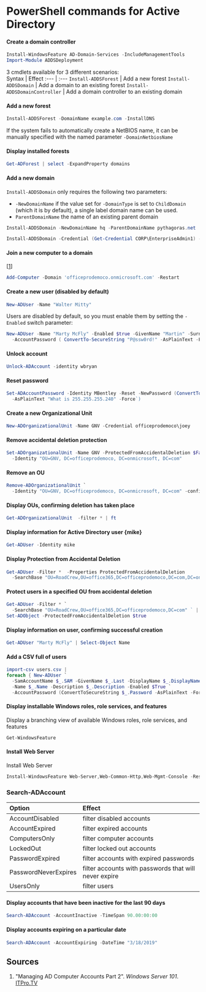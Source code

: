 # PowerShell commands for Active Directory
#### Create a domain controller
```powershell
Install-WindowsFeature AD-Domain-Services -IncludeManagementTools
Import-Module ADDSDeployment
```
3 cmdlets available for 3 different scenarios:\
Syntax                          | Effect
:---                            | :---
`Install-ADDSForest`            | Add a new forest
`Install-ADDSDomain`            | Add a domain to an existing forest
`Install-ADDSDomainController`  | Add a domain controller to an existing domain
#### Add a new forest
```powershell
Install-ADDSForest -DomainName example.com -InstallDNS
```
If the system fails to automatically create a NetBIOS name, it can be manually specified with the named parameter `-DomainNetbiosName`
#### Display installed forests
```powershell
Get-ADForest | select -ExpandProperty domains
```
#### Add a new domain
`Install-ADDSDomain` only requires the following two parameters:
  - `-NewDomainName` if the value set for `-DomainType` is set to `ChildDomain` (which it is by default), a single label domain name can be used.
  - `ParentDomainName` the name of an existing parent domain
```powershell
Install-ADDSDomain -NewDomainName hq -ParentDomainName pythagoras.net
```
```powershell
Install-ADDSDomain -Credential (Get-Credential CORP\EnterpriseAdmin1) -NewDomainName child -ParentDomainName corp.contoso.com -InstallDNS -CreateDNSDelegation -DomainMode Win2003 -ReplicationSourceDC DC1.corp.contoso.com -SiteName Houston -DatabasePath "D:\NTDS" -SYSVOLPath "D:\SYSVOL" -LogPath "E:\Logs" -NoRebootOnCompletion
```
#### Join a new computer to a domain
[[1](#sources)]
```powershell
Add-Computer -Domain 'officeprodemoco.onmicrosoft.com' -Restart
```
#### Create a new user (disabled by default)
```powershell
New-ADUser -Name "Walter Mitty"
```
Users are disabled by default, so you must enable them by setting the `-Enabled` switch parameter:
```powershell
New-ADUser -Name "Marty McFly" -Enabled $true -GivenName "Martin" -Surname "McFly"
  -AccountPassword ( ConvertTo-SecureString "P@ssw0rd!" -AsPlainText -Force) 
```
#### Unlock account
```powershell
Unlock-ADAccount -identity wbryan
```
#### Reset password
```powershell
Set-ADAccountPassword -Identity MBentley -Reset -NewPassword (ConvertTo-SecureString `
  -AsPlainText "What is 255.255.255.240" -Force`)
```
#### Create a new Organizational Unit
```powershell
New-ADOrganizationalUnit -Name GNV -Credential officeprodemoco\joey
```
#### Remove accidental deletion protection
```powershell
Set-ADOrganizationalUnit -Name GNV -ProtectedFromAccidentalDeletion $False `
  -Identity "OU=GNV, DC=officeprodemoco, DC=onmicrosoft, DC=com" 
```
#### Remove an OU
```powershell
Remove-ADOrganizationalUnit `
  -Identity "OU=GNV, DC=officeprodemoco, DC=onmicrosoft, DC=com" -confirm:$False
```
#### Display OUs, confirming deletion has taken place
```powershell
Get-ADOrganizationalUnit  -filter * | ft
```
#### Display information for Active Directory user {mike}
```powershell
Get-ADUser -Identity mike
```
#### Display Protection from Accidental Deletion
```powershell
Get-ADUser -Filter *  -Properties ProtectedFromAccidentalDeletion
  -SearchBase "OU=RoadCrew,OU=office365,DC=officeprodemoco,DC=com,DC=onmicrosoft"  `
```
#### Protect users in a specified OU from accidental deletion
```powershell
Get-ADUser -Filter * `
  -SearchBase "OU=RoadCrew,OU=office365,DC=officeprodemoco,DC=com" ` | 
Set-ADObject -ProtectedFromAccidentalDeletion $true
```
#### Display information on user, confirming successful creation
```powershell
Get-ADUser "Marty McFly" | Select-Object Name
```
#### Add a CSV full of users
```powershell
import-csv users.csv | 
foreach { New-ADUser `
  -SamAccountName $_.SAM -GivenName $_.Last -DisplayName $_.DisplayName `
  -Name $_.Name -Description $_.Description -Enabled $True `
  -AccountPassword (ConvertToSecureString $_.Password -AsPlainText -Force) }
``` 
#### Display installable Windows roles, role services, and features
Display a branching view of available Windows roles, role services, and features
```powershell
Get-WindowsFeature
```
#### Install Web Server
Install Web Server
```powershell
Install-WindowsFeature Web-Server,Web-Common-Http,Web-Mgmt-Console -Restart
```
### Search-ADAccount
Option                    | Effect
:---                      | :---
AccountDisabled           | filter disabled accounts
AccountExpired            | filter expired accounts
ComputersOnly             | filter computer accounts
LockedOut                 | filter locked out accounts
PasswordExpired           | filter accounts with expired passwords
PasswordNeverExpires      | filter accounts with passwords that will never expire
UsersOnly                 | filter users
#### Display accounts that have been inactive for the last 90 days
```powershell
Search-ADAccount -AccountInactive -TimeSpan 90.00:00:00
```
#### Display accounts expiring on a particular date
```powershell
Search-ADAccount -AccountExpiring -DateTime "3/18/2019"
``` 
## Sources
  1. "Managing AD Computer Accounts Part 2". _Windows Server 101_. [ITPro.TV](../sources/README.md)